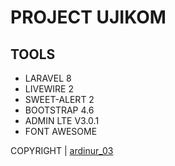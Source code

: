 # PROJECT UJIKOM
## TOOLS
- LARAVEL 8
- LIVEWIRE 2
- SWEET-ALERT 2
- BOOTSTRAP 4.6
- ADMIN LTE V3.0.1
- FONT AWESOME

COPYRIGHT | [ardinur_03](https://www.ardinur.space "ardinur_03")